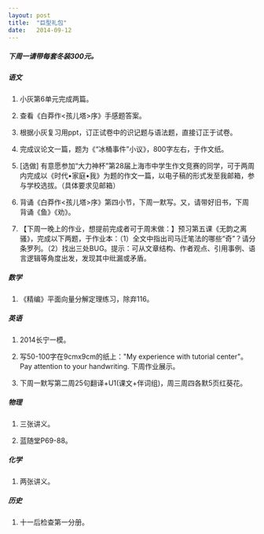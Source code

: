 ```yaml
---
layout: post
title:  "巨型礼包"
date:   2014-09-12
---
```


##### 下周一请带每套冬装300元。

##### 语文

1. 小灰第6单元完成两篇。

2. 查看《白莽作<孩儿塔>序》手感题答案。

3. 根据小灰复习用ppt，订正试卷中的识记题与语法题，直接订正于试卷。

4. 完成议论文一篇，题为《“冰桶事件”小议》，800字左右，于作文纸。

5. [选做] 有意愿参加“大力神杯”第28届上海市中学生作文竞赛的同学，可于两周内完成以《时代•家庭•我》为题的作文一篇，以电子稿的形式发至我邮箱，参与学校选拔。（具体要求见邮箱）

6. 背诵《白莽作<孩儿塔>序》第四小节，下周一默写。又，请带好旧书，下周背诵《鱼》《劝》。

7. 【下周一晚上的作业，想提前完成者可于周末做：】预习第五课《无韵之离骚》，完成以下两题，于作业本：（1）全文中指出司马迁笔法的哪些“奇”？请分条罗列。（2）找出三处BUG。提示：可从文章结构、作者观点、引用事例、语言逻辑等角度出发，发现其中纰漏或矛盾。


##### 数学

1. 《精编》平面向量分解定理练习，除弃116。


##### 英语

1. 2014长宁一模。

2. 写50-100字在9cmx9cm的纸上："My experience with tutorial center"。 Pay attention to your handwriting. 下周作业展示。

3. 下周一默写第二周25句翻译+U1(课文+伴词组)，周三周四各默5页红葵花。

 
##### 物理

1. 三张讲义。

2. 蓝随堂P69-88。

 
##### 化学

1. 两张讲义。

 
##### 历史

1. 十一后检查第一分册。

 


